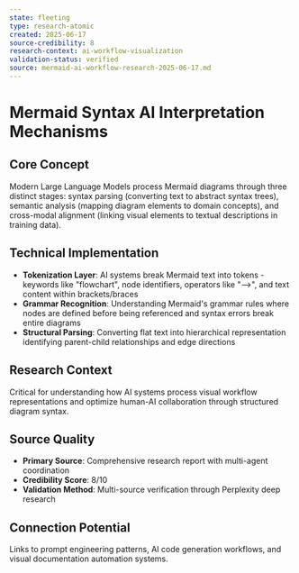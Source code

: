 ```yaml
---
state: fleeting
type: research-atomic
created: 2025-06-17
source-credibility: 8
research-context: ai-workflow-visualization
validation-status: verified
source: mermaid-ai-workflow-research-2025-06-17.md
---
```


# Mermaid Syntax AI Interpretation Mechanisms

## Core Concept
Modern Large Language Models process Mermaid diagrams through three distinct stages: syntax parsing (converting text to abstract syntax trees), semantic analysis (mapping diagram elements to domain concepts), and cross-modal alignment (linking visual elements to textual descriptions in training data).

## Technical Implementation
- **Tokenization Layer**: AI systems break Mermaid text into tokens - keywords like "flowchart", node identifiers, operators like "-->", and text content within brackets/braces
- **Grammar Recognition**: Understanding Mermaid's grammar rules where nodes are defined before being referenced and syntax errors break entire diagrams
- **Structural Parsing**: Converting flat text into hierarchical representation identifying parent-child relationships and edge directions

## Research Context
Critical for understanding how AI systems process visual workflow representations and optimize human-AI collaboration through structured diagram syntax.

## Source Quality
- **Primary Source**: Comprehensive research report with multi-agent coordination
- **Credibility Score**: 8/10
- **Validation Method**: Multi-source verification through Perplexity deep research

## Connection Potential
Links to prompt engineering patterns, AI code generation workflows, and visual documentation automation systems.